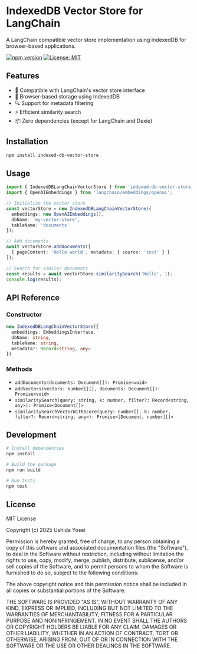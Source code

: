 # IndexedDB Vector Store for LangChain

A LangChain compatible vector store implementation using IndexedDB for browser-based applications.

[![npm version](https://badge.fury.io/js/indexed-db-vector-store.svg)](https://www.npmjs.com/package/indexed-db-vector-store)
[![License: MIT](https://img.shields.io/badge/License-MIT-yellow.svg)](https://opensource.org/licenses/MIT)

## Features

- 🚀 Compatible with LangChain's vector store interface
- 💾 Browser-based storage using IndexedDB
- 🔍 Support for metadata filtering
- ⚡ Efficient similarity search
- 📦 Zero dependencies (except for LangChain and Dexie)

## Installation

```bash
npm install indexed-db-vector-store
```

## Usage

```typescript
import { IndexedDBLangChainVectorStore } from 'indexed-db-vector-store';
import { OpenAIEmbeddings } from 'langchain/embeddings/openai';

// Initialize the vector store
const vectorStore = new IndexedDBLangChainVectorStore({
  embeddings: new OpenAIEmbeddings(),
  dbName: 'my-vector-store',
  tableName: 'documents'
});

// Add documents
await vectorStore.addDocuments([
  { pageContent: 'Hello world', metadata: { source: 'test' } }
]);

// Search for similar documents
const results = await vectorStore.similaritySearch('Hello', 1);
console.log(results);
```

## API Reference

### Constructor

```typescript
new IndexedDBLangChainVectorStore({
  embeddings: EmbeddingsInterface,
  dbName: string,
  tableName: string,
  metadata?: Record<string, any>
})
```

### Methods

- `addDocuments(documents: Document[]): Promise<void>`
- `addVectors(vectors: number[][], documents: Document[]): Promise<void>`
- `similaritySearch(query: string, k: number, filter?: Record<string, any>): Promise<Document[]>`
- `similaritySearchVectorWithScore(query: number[], k: number, filter?: Record<string, any>): Promise<[Document, number][]>`

## Development

```bash
# Install dependencies
npm install

# Build the package
npm run build

# Run tests
npm test
```

## License

MIT License

Copyright (c) 2025 Ushida Yosei

Permission is hereby granted, free of charge, to any person obtaining a copy
of this software and associated documentation files (the "Software"), to deal
in the Software without restriction, including without limitation the rights
to use, copy, modify, merge, publish, distribute, sublicense, and/or sell
copies of the Software, and to permit persons to whom the Software is
furnished to do so, subject to the following conditions:

The above copyright notice and this permission notice shall be included in all
copies or substantial portions of the Software.

THE SOFTWARE IS PROVIDED "AS IS", WITHOUT WARRANTY OF ANY KIND, EXPRESS OR
IMPLIED, INCLUDING BUT NOT LIMITED TO THE WARRANTIES OF MERCHANTABILITY,
FITNESS FOR A PARTICULAR PURPOSE AND NONINFRINGEMENT. IN NO EVENT SHALL THE
AUTHORS OR COPYRIGHT HOLDERS BE LIABLE FOR ANY CLAIM, DAMAGES OR OTHER
LIABILITY, WHETHER IN AN ACTION OF CONTRACT, TORT OR OTHERWISE, ARISING FROM,
OUT OF OR IN CONNECTION WITH THE SOFTWARE OR THE USE OR OTHER DEALINGS IN THE
SOFTWARE.
